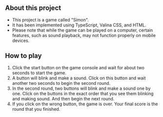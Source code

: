 ## About this project

- This project is a game called "Simon".
- It has been implemented using TypeScript, Valina CSS, and HTML.
- Please note that while the game can be played on a computer, certain features, such as sound playback, may not function properly on mobile devices.

## How to play

1. Click the start button on the game console and wait for about two seconds to start the game.
2. A button will blink and make a sound. Click on this button and wait another two seconds to begin the second round.
3. In the second round, two buttons will blink and make a sound one by one. Click on the buttons in the exact order that you see them blinking and making sound. And then begin the next round.
4. If you click on the wrong button, the game is over. Your final score is the round that you finished.
